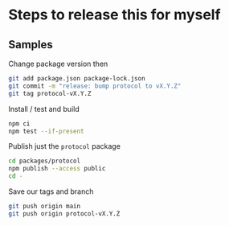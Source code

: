 # Steps to release this for myself

## Samples

Change package version then 

```bash
git add package.json package-lock.json
git commit -m "release: bump protocol to vX.Y.Z"
git tag protocol-vX.Y.Z
```

Install / test and build

```bash
npm ci
npm test --if-present
```

Publish just the `protocol` package

```bash
cd packages/protocol
npm publish --access public
cd -
```

Save our tags and branch

```bash
git push origin main
git push origin protocol-vX.Y.Z
```